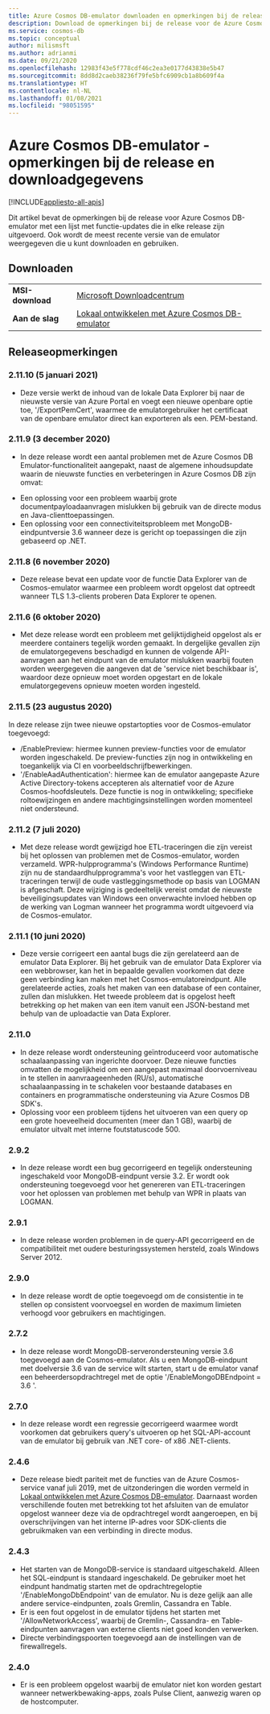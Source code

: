 ```yaml
---
title: Azure Cosmos DB-emulator downloaden en opmerkingen bij de release
description: Download de opmerkingen bij de release voor de Azure Cosmos DB-emulator voor verschillende versies en downloadgegevens.
ms.service: cosmos-db
ms.topic: conceptual
author: milismsft
ms.author: adrianmi
ms.date: 09/21/2020
ms.openlocfilehash: 12983f43e5f778cdf46c2ea3e0177d43838e5b47
ms.sourcegitcommit: 8dd8d2caeb38236f79fe5bfc6909cb1a8b609f4a
ms.translationtype: HT
ms.contentlocale: nl-NL
ms.lasthandoff: 01/08/2021
ms.locfileid: "98051595"
---
```

# <a name="azure-cosmos-db-emulator---release-notes-and-download-information"></a>Azure Cosmos DB-emulator - opmerkingen bij de release en downloadgegevens
[!INCLUDE[appliesto-all-apis](includes/appliesto-all-apis.md)]

Dit artikel bevat de opmerkingen bij de release voor Azure Cosmos DB-emulator met een lijst met functie-updates die in elke release zijn uitgevoerd. Ook wordt de meest recente versie van de emulator weergegeven die u kunt downloaden en gebruiken.

## <a name="download"></a>Downloaden

| | |
|---------|---------|
|**MSI-download**|[Microsoft Downloadcentrum](https://aka.ms/cosmosdb-emulator)|
|**Aan de slag**|[Lokaal ontwikkelen met Azure Cosmos DB-emulator](local-emulator.md)|

## <a name="release-notes"></a>Releaseopmerkingen

### <a name="21110-5-january-2021"></a>2.11.10 (5 januari 2021)

 - Deze versie werkt de inhoud van de lokale Data Explorer bij naar de nieuwste versie van Azure Portal en voegt een nieuwe openbare optie toe, '/ExportPemCert', waarmee de emulatorgebruiker het certificaat van de openbare emulator direct kan exporteren als een. PEM-bestand.

### <a name="2119-3-december-2020"></a>2.11.9 (3 december 2020)

 - In deze release wordt een aantal problemen met de Azure Cosmos DB Emulator-functionaliteit aangepakt, naast de algemene inhoudsupdate waarin de nieuwste functies en verbeteringen in Azure Cosmos DB zijn omvat:
 * Een oplossing voor een probleem waarbij grote documentpayloadaanvragen mislukken bij gebruik van de directe modus en Java-clienttoepassingen.
 * Een oplossing voor een connectiviteitsprobleem met MongoDB-eindpuntversie 3.6 wanneer deze is gericht op toepassingen die zijn gebaseerd op .NET.

### <a name="2118-6-november-2020"></a>2.11.8 (6 november 2020)

 - Deze release bevat een update voor de functie Data Explorer van de Cosmos-emulator waarmee een probleem wordt opgelost dat optreedt wanneer TLS 1.3-clients proberen Data Explorer te openen.

### <a name="2116-6-october-2020"></a>2.11.6 (6 oktober 2020)

 - Met deze release wordt een probleem met gelijktijdigheid opgelost als er meerdere containers tegelijk worden gemaakt. In dergelijke gevallen zijn de emulatorgegevens beschadigd en kunnen de volgende API-aanvragen aan het eindpunt van de emulator mislukken waarbij fouten worden weergegeven die aangeven dat de 'service niet beschikbaar is', waardoor deze opnieuw moet worden opgestart en de lokale emulatorgegevens opnieuw moeten worden ingesteld.

### <a name="2115-23-august-2020"></a>2.11.5 (23 augustus 2020)

In deze release zijn twee nieuwe opstartopties voor de Cosmos-emulator toegevoegd: 

* /EnablePreview: hiermee kunnen preview-functies voor de emulator worden ingeschakeld. De preview-functies zijn nog in ontwikkeling en toegankelijk via CI en voorbeeldschrijfbewerkingen.
* '/EnableAadAuthentication': hiermee kan de emulator aangepaste Azure Active Directory-tokens accepteren als alternatief voor de Azure Cosmos-hoofdsleutels. Deze functie is nog in ontwikkeling; specifieke roltoewijzingen en andere machtigingsinstellingen worden momenteel niet ondersteund.

### <a name="2112-07-july-2020"></a>2.11.2 (7 juli 2020)

- Met deze release wordt gewijzigd hoe ETL-traceringen die zijn vereist bij het oplossen van problemen met de Cosmos-emulator, worden verzameld. WPR-hulpprogramma's (Windows Performance Runtime) zijn nu de standaardhulpprogramma's voor het vastleggen van ETL-traceringen terwijl de oude vastleggingsmethode op basis van LOGMAN is afgeschaft. Deze wijziging is gedeeltelijk vereist omdat de nieuwste beveiligingsupdates van Windows een onverwachte invloed hebben op de werking van Logman wanneer het programma wordt uitgevoerd via de Cosmos-emulator.

### <a name="2111-10-june-2020"></a>2.11.1 (10 juni 2020)

- Deze versie corrigeert een aantal bugs die zijn gerelateerd aan de emulator Data Explorer. Bij het gebruik van de emulator Data Explorer via een webbrowser, kan het in bepaalde gevallen voorkomen dat deze geen verbinding kan maken met het Cosmos-emulatoreindpunt. Alle gerelateerde acties, zoals het maken van een database of een container, zullen dan mislukken. Het tweede probleem dat is opgelost heeft betrekking op het maken van een item vanuit een JSON-bestand met behulp van de uploadactie van Data Explorer.

### <a name="2110"></a>2.11.0

- In deze release wordt ondersteuning geïntroduceerd voor automatische schaalaanpassing van ingerichte doorvoer. Deze nieuwe functies omvatten de mogelijkheid om een aangepast maximaal doorvoerniveau in te stellen in aanvraageenheden (RU/s), automatische schaalaanpassing in te schakelen voor bestaande databases en containers en programmatische ondersteuning via Azure Cosmos DB SDK's.
- Oplossing voor een probleem tijdens het uitvoeren van een query op een grote hoeveelheid documenten (meer dan 1 GB), waarbij de emulator uitvalt met interne foutstatuscode 500.

### <a name="292"></a>2.9.2

- In deze release wordt een bug gecorrigeerd en tegelijk ondersteuning ingeschakeld voor MongoDB-eindpunt versie 3.2. Er wordt ook ondersteuning toegevoegd voor het genereren van ETL-traceringen voor het oplossen van problemen met behulp van WPR in plaats van LOGMAN.

### <a name="291"></a>2.9.1

- In deze release worden problemen in de query-API gecorrigeerd en de compatibiliteit met oudere besturingssystemen hersteld, zoals Windows Server 2012.

### <a name="290"></a>2.9.0

- In deze release wordt de optie toegevoegd om de consistentie in te stellen op consistent voorvoegsel en worden de maximum limieten verhoogd voor gebruikers en machtigingen.

### <a name="272"></a>2.7.2

- In deze release wordt MongoDB-serverondersteuning versie 3.6 toegevoegd aan de Cosmos-emulator. Als u een MongoDB-eindpunt met doelversie 3.6 van de service wilt starten, start u de emulator vanaf een beheerdersopdrachtregel met de optie '/EnableMongoDBEndpoint = 3.6 '.

### <a name="270"></a>2.7.0

- In deze release wordt een regressie gecorrigeerd waarmee wordt voorkomen dat gebruikers query's uitvoeren op het SQL-API-account van de emulator bij gebruik van .NET core- of x86 .NET-clients.

### <a name="246"></a>2.4.6

- Deze release biedt pariteit met de functies van de Azure Cosmos-service vanaf juli 2019, met de uitzonderingen die worden vermeld in [Lokaal ontwikkelen met Azure Cosmos DB-emulator](local-emulator.md). Daarnaast worden verschillende fouten met betrekking tot het afsluiten van de emulator opgelost wanneer deze via de opdrachtregel wordt aangeroepen, en bij overschrijvingen van het interne IP-adres voor SDK-clients die gebruikmaken van een verbinding in directe modus.

### <a name="243"></a>2.4.3

- Het starten van de MongoDB-service is standaard uitgeschakeld. Alleen het SQL-eindpunt is standaard ingeschakeld. De gebruiker moet het eindpunt handmatig starten met de opdrachtregeloptie '/EnableMongoDbEndpoint' van de emulator. Nu is deze gelijk aan alle andere service-eindpunten, zoals Gremlin, Cassandra en Table.
- Er is een fout opgelost in de emulator tijdens het starten met '/AllowNetworkAccess', waarbij de Gremlin-, Cassandra- en Table-eindpunten aanvragen van externe clients niet goed konden verwerken.
- Directe verbindingspoorten toegevoegd aan de instellingen van de firewallregels.

### <a name="240"></a>2.4.0

- Er is een probleem opgelost waarbij de emulator niet kon worden gestart wanneer netwerkbewaking-apps, zoals Pulse Client, aanwezig waren op de hostcomputer.
